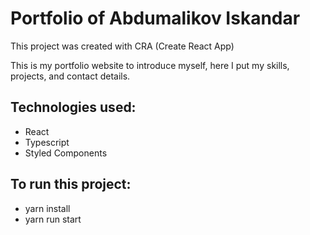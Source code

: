 # Portfolio of Abdumalikov Iskandar

This project was created with CRA (Create React App)

This is my portfolio website to introduce myself, here I put my skills, projects, and contact details.

## Technologies used:

- React
- Typescript
- Styled Components

## To run this project:

- yarn install
- yarn run start
